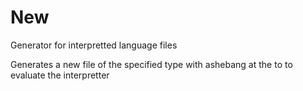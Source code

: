 # New

Generator for interpretted language files

Generates a new file of the specified type with ashebang at the to to evaluate the interpretter
